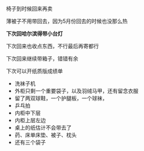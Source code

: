 椅子到时候回来再卖

薄被子不用带回去，因为5月份回去的时候也没那么热

**下次回哈尔滨得带小台灯**

下次回来也收点东西，不行最后再寄都行

下次回来继续带箱子，错错有余

下次可以开纸质版成绩单

* 洗袜子机
* 外柜只剩一个重要袋子，以及羽绒马甲，还有留念衣服
* 留了两双球鞋，一个护腿板，一个球袜，
* 乒乓拍
* 内柜中下层
* 内柜上层左边
* 桌上的纸估计不会带去了
* 药、床单床垫、被子、枕头
* 还有三个袋子


